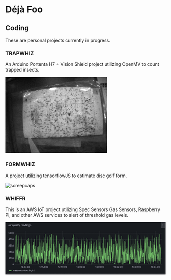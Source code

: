 # D&eacute;j&agrave; Foo


## Coding
These are personal projects currently in progress.

### TRAPWHIZ
An Arduino Portenta H7 + Vision Shield project utilizing OpenMV to count trapped insects.

![screencaps](/assets/images/trap.gif)

### FORMWHIZ
A project utilizing tensorflowJS to estimate disc golf form.

![screepcaps](/assets/images/ford_form.gif)

### WHIFFR
This is an AWS IoT project utilizing Spec Sensors Gas Sensors, Raspberry Pi, and other AWS services to alert of threshold gas levels.

![screencaps](/assets/images/no2graph.gif)
